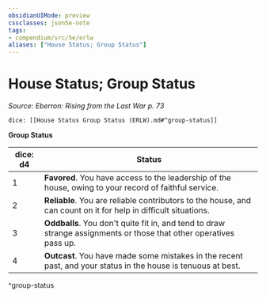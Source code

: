 ```yaml
---
obsidianUIMode: preview
cssclasses: json5e-note
tags:
- compendium/src/5e/erlw
aliases: ["House Status; Group Status"]
---
```

# House Status; Group Status
*Source: Eberron: Rising from the Last War p. 73* 

`dice: [[House Status Group Status (ERLW).md#^group-status]]`

**Group Status**

| dice: d4 | Status |
|----------|--------|
| 1 | **Favored**. You have access to the leadership of the house, owing to your record of faithful service. |
| 2 | **Reliable**. You are reliable contributors to the house, and can count on it for help in difficult situations. |
| 3 | **Oddballs**. You don't quite fit in, and tend to draw strange assignments or those that other operatives pass up. |
| 4 | **Outcast**. You have made some mistakes in the recent past, and your status in the house is tenuous at best. |
^group-status